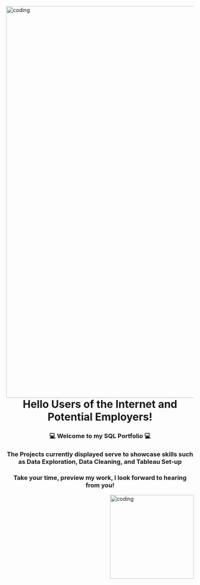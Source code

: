<img align="left" alt="coding" width="1050" src="https://datacom.com/au/en/discover/articles/blog-five-ways-to-avoid-costly-microsoft-sql-database-licensing/_jcr_content/root/article_cover_image.coreimg.gif/1631768944306/microsoftsql-articlecoverimage-1920x600px.gif">
<h1 align="center">Hello Users of the Internet and Potential Employers!</h1>
<h3 align="center">💻 Welcome to my SQL Portfolio 💻</h3>
<h3 align="center">The Projects currently displayed serve to showcase skills such as Data Exploration, Data Cleaning, and Tableau Set-up</h3>

<h3 align="center">Take your time, preview my work, I look forward to hearing from you!</h3>

<img align="right" alt="coding" width="225" src="https://sqldbaschool.com/wp-content/uploads/2021/11/Learn-sql-dba-school-the-skill-of-tomorrow.gif">

